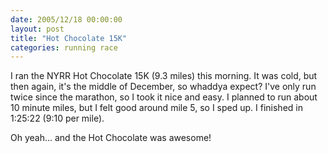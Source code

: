 ```yaml
---
date: 2005/12/18 00:00:00
layout: post
title: "Hot Chocolate 15K"
categories: running race
---
```


I ran the NYRR Hot Chocolate 15K (9.3 miles) this morning. It was cold, but then again, it's the middle of December, so whaddya expect? I've only run twice since the marathon, so I took it nice and easy. I planned to run about 10 minute miles, but I felt good around mile 5, so I sped up. I finished in 1:25:22 (9:10 per mile).

Oh yeah... and the Hot Chocolate was awesome!
